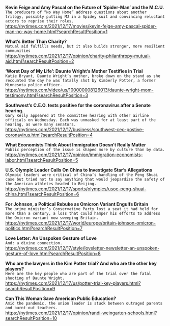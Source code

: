 **Kevin Feige and Amy Pascal on the Future of ‘Spider-Man’ and the M.C.U.**\
`The producers of “No Way Home” address questions about another trilogy, possibly putting MJ in a Spidey suit and convincing reluctant actors to reprise their roles.`\
https://nytimes.com/2021/12/17/movies/kevin-feige-amy-pascal-spider-man-no-way-home.html?searchResultPosition=1

**What’s Better Than Charity?**\
`Mutual aid fulfills needs, but it also builds stronger, more resilient communities`\
https://nytimes.com/2021/12/17/opinion/charity-philanthropy-mutual-aid.html?searchResultPosition=2

**‘Worst Day of My Life’: Daunte Wright’s Mother Testifies in Trial**\
`Katie Bryant, Daunte Wright’s mother, broke down on the stand as she recounted the day he was fatally shot by Kimberly Potter, a former Minnesota police officer.`\
https://nytimes.com/video/us/100000008126013/daunte-wright-mom-testimony.html?searchResultPosition=3

**Southwest’s C.E.O. tests positive for the coronavirus after a Senate hearing.**\
`Gary Kelly appeared at the committee hearing with other airline officials on Wednesday. Each was unmasked for at least part of the hearing, as were many senators.`\
https://nytimes.com/2021/12/17/business/southwest-ceo-postive-coronavirus.html?searchResultPosition=4

**What Economists Think About Immigration Doesn’t Really Matter**\
`Public perception of the issue is shaped more by culture than by data.`\
https://nytimes.com/2021/12/17/opinion/immigration-economists-labor.html?searchResultPosition=5

**U.S. Olympic Leader Calls On China to Investigate Star’s Allegations**\
`Olympic leaders were critical of China’s handling of the Peng Shuai case but tried not to say anything that would jeopardize the safety of the American athletes headed to Beijing.`\
https://nytimes.com/2021/12/17/sports/olympics/usoc-peng-shuai-china.html?searchResultPosition=6

**For Johnson, a Political Rebuke as Omicron Variant Engulfs Britain**\
`The prime minister’s Conservative Party lost a seat it had held for more than a century, a loss that could hamper his efforts to address the Omicron variant now sweeping Britain.`\
https://nytimes.com/2021/12/17/world/europe/britain-johnson-omicron-politics.html?searchResultPosition=7

**Love Letter: An Unspoken Gesture of Love**\
`And: a divine connection.`\
https://nytimes.com/2021/12/17/style/loveletter-newsletter-an-unspoken-gesture-of-love.html?searchResultPosition=8

**Who are the lawyers in the Kim Potter trial? And who are the other key players?**\
`Here are the key people who are part of the trial over the fatal shooting of Daunte Wright.`\
https://nytimes.com/2021/12/17/us/potter-trial-key-players.html?searchResultPosition=9

**Can This Woman Save American Public Education?**\
`Amid the pandemic, the union leader is stuck between outraged parents and burnt-out teachers.`\
https://nytimes.com/2021/12/17/opinion/randi-weingarten-schools.html?searchResultPosition=10

